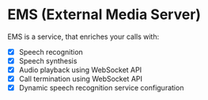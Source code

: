 # EMS (External Media Server)
EMS is a service, that enriches your calls with:
* [x] Speech recognition
* [x] Speech synthesis
* [x] Audio playback using WebSocket API
* [x] Call termination using WebSocket API
* [x] Dynamic speech recognition service configuration
